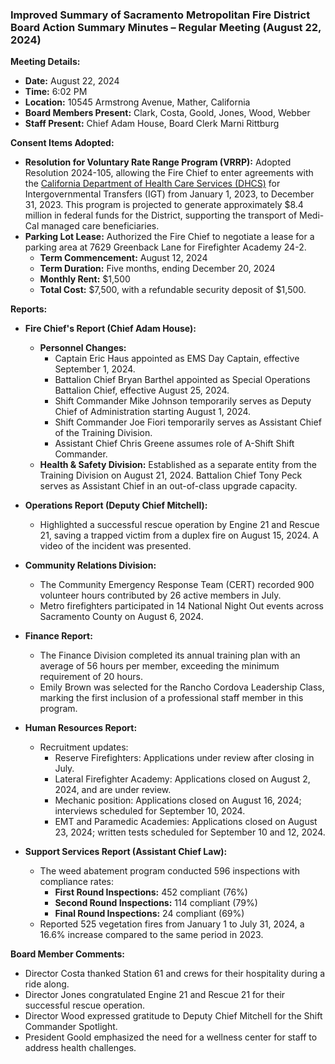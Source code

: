 ### Improved Summary of Sacramento Metropolitan Fire District Board Action Summary Minutes – Regular Meeting (August 22, 2024)

**Meeting Details:**
- **Date:** August 22, 2024
- **Time:** 6:02 PM
- **Location:** 10545 Armstrong Avenue, Mather, California
- **Board Members Present:** Clark, Costa, Goold, Jones, Wood, Webber
- **Staff Present:** Chief Adam House, Board Clerk Marni Rittburg

**Consent Items Adopted:**
- **Resolution for Voluntary Rate Range Program (VRRP):** Adopted Resolution 2024-105, allowing the Fire Chief to enter agreements with the [California Department of Health Care Services (DHCS)](https://www.dhcs.ca.gov/) for Intergovernmental Transfers (IGT) from January 1, 2023, to December 31, 2023. This program is projected to generate approximately $8.4 million in federal funds for the District, supporting the transport of Medi-Cal managed care beneficiaries.
- **Parking Lot Lease:** Authorized the Fire Chief to negotiate a lease for a parking area at 7629 Greenback Lane for Firefighter Academy 24-2. 
  - **Term Commencement:** August 12, 2024
  - **Term Duration:** Five months, ending December 20, 2024
  - **Monthly Rent:** $1,500
  - **Total Cost:** $7,500, with a refundable security deposit of $1,500.

**Reports:**
- **Fire Chief's Report (Chief Adam House):**
  - **Personnel Changes:**
    - Captain Eric Haus appointed as EMS Day Captain, effective September 1, 2024.
    - Battalion Chief Bryan Barthel appointed as Special Operations Battalion Chief, effective August 25, 2024.
    - Shift Commander Mike Johnson temporarily serves as Deputy Chief of Administration starting August 1, 2024.
    - Shift Commander Joe Fiori temporarily serves as Assistant Chief of the Training Division.
    - Assistant Chief Chris Greene assumes role of A-Shift Shift Commander.
  - **Health & Safety Division:** Established as a separate entity from the Training Division on August 21, 2024. Battalion Chief Tony Peck serves as Assistant Chief in an out-of-class upgrade capacity.
  
- **Operations Report (Deputy Chief Mitchell):**
  - Highlighted a successful rescue operation by Engine 21 and Rescue 21, saving a trapped victim from a duplex fire on August 15, 2024. A video of the incident was presented.

- **Community Relations Division:**
  - The Community Emergency Response Team (CERT) recorded 900 volunteer hours contributed by 26 active members in July.
  - Metro firefighters participated in 14 National Night Out events across Sacramento County on August 6, 2024.

- **Finance Report:**
  - The Finance Division completed its annual training plan with an average of 56 hours per member, exceeding the minimum requirement of 20 hours.
  - Emily Brown was selected for the Rancho Cordova Leadership Class, marking the first inclusion of a professional staff member in this program.

- **Human Resources Report:**
  - Recruitment updates:
    - Reserve Firefighters: Applications under review after closing in July.
    - Lateral Firefighter Academy: Applications closed on August 2, 2024, and are under review.
    - Mechanic position: Applications closed on August 16, 2024; interviews scheduled for September 10, 2024.
    - EMT and Paramedic Academies: Applications closed on August 23, 2024; written tests scheduled for September 10 and 12, 2024.

- **Support Services Report (Assistant Chief Law):**
  - The weed abatement program conducted 596 inspections with compliance rates:
    - **First Round Inspections:** 452 compliant (76%)
    - **Second Round Inspections:** 114 compliant (79%)
    - **Final Round Inspections:** 24 compliant (69%)
  - Reported 525 vegetation fires from January 1 to July 31, 2024, a 16.6% increase compared to the same period in 2023.

**Board Member Comments:**
- Director Costa thanked Station 61 and crews for their hospitality during a ride along.
- Director Jones congratulated Engine 21 and Rescue 21 for their successful rescue operation.
- Director Wood expressed gratitude to Deputy Chief Mitchell for the Shift Commander Spotlight.
- President Goold emphasized the need for a wellness center for staff to address health challenges.
